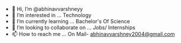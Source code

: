 - 👋 Hi, I’m @abhinavvarshneyy
- 👀 I’m interested in ... Technology 
- 🌱 I’m currently learning ... Bachelor's Of Science 
- 💞️ I’m looking to collaborate on ... Jobs/ Internships
- 📫 How to reach me ... On Mail- abhinavvarshney2004@gmail.com

<!---
abhinavvarshneyy/abhinavvarshneyy is a ✨ special ✨ repository because its `README.md` (this file) appears on your GitHub profile.
You can click the Preview link to take a look at your changes.
--->
